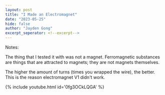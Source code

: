 ```yaml
---
layout: post
title: "I Made an Electromagnet"
date: "2023-05-25"
hide: false
author: "Jayden Gong"
excerpt_seperator: <!--excerpt-->
---
```


Notes:

The thing that I tested it with was not a magnet.
Ferromagnetic substances are things that are attracted to magnets;
they are not magnets themselves.

The higher the amount of turns (times you wrapped the wire), the better.
This is the reason electromagnet V1 didn't work.

{% include youtube.html id='0fg3OCkLQGA' %}

<!--excerpt-->